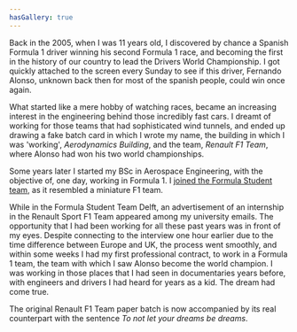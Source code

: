 ```yaml
---
hasGallery: true
---
```


Back in the 2005, when I was 11 years old, I discovered by chance a Spanish Formula 1 driver winning his second 
Formula 1 race, and becoming the first in the history of our country to lead the Drivers World Championship. 
I got quickly attached to the screen every Sunday to see if this driver, Fernando Alonso, unknown back then for most of
the spanish people, could win once again. 

What started like a mere hobby of watching races, became an increasing interest in the engineering
behind those incredibly fast cars. I dreamt of working for those teams that had sophisticated wind tunnels, and ended up 
drawing a fake batch card in which I wrote my name, the building in which I was 'working', _Aerodynamics Building_, and the team, 
_Renault F1 Team_, where Alonso had won his two world championships.

Some years later I started my BSc in Aerospace Engineering, with the objective of, one day, working in Formula 1. 
I [joined the Formula Student team](/project/delft-formula-student-team), as it resembled a miniature F1 team.

While in the Formula Student Team Delft, an advertisement of an internship in the Renault Sport F1 Team
appeared among my university emails. The opportunity that I had been working for all these past years was in front of my 
eyes. Despite connecting to the interview one hour earlier due to the time difference between Europe and UK, the process went 
smoothly, and within some weeks I had my first professional contract, to work in a Formula 1 team, the team with which 
I saw Alonso become the world champion. I was working in those places that I had seen in documentaries years before, with 
engineers and drivers I had heard for years as a kid. The dream had come true.

The original Renault F1 Team paper batch is now accompanied by its real 
counterpart with the sentence _To not let your dreams be dreams_. 